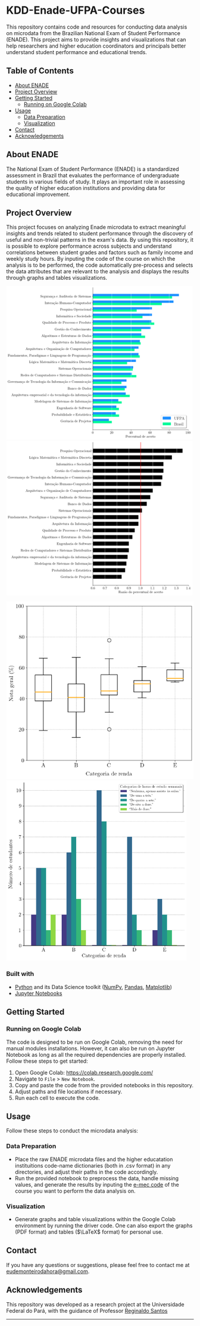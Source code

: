 # KDD-Enade-UFPA-Courses

This repository contains code and resources for conducting data analysis on microdata from the Brazilian National Exam of Student Performance (ENADE). This project aims to provide insights and visualizations that can help researchers and higher education coordinators and principals better understand student performance and educational trends.

## Table of Contents

- [About ENADE](#about-enade)
- [Project Overview](#project-overview)
- [Getting Started](#getting-started)
  - [Running on Google Colab](#running-on-google-colab)
- [Usage](#usage)
  - [Data Preparation](#data-preparation) 
  - [Visualization](#visualization)
- [Contact](#contact)
- [Acknowledgements](#acknowledgements)

## About ENADE <a name="about-enade"></a>


The National Exam of Student Performance (ENADE) is a standardized assessment in Brazil that evaluates the performance of undergraduate students in various fields of study. It plays an important role in assessing the quality of higher education institutions and providing data for educational improvement.

## Project Overview <a name="project-overview"></a>

This project focuses on analyzing Enade microdata to extract meaningful insights and trends related to student performance through the discovery of useful and non-trivial patterns in the exam's data. By using this repository, it is possible to explore performance across subjects and understand correlations between student grades and factors such as family income and weekly study hours. By inputing the code of the course on which the analysis is to be performed, the code automatically pre-process and selects the data attributes that are relevant to the analysis and displays the results through graphs and tables visualizations.

<p float="left">
<img src="images/absolute_graph.png" width="500"> 
<img src="images/ratio_graph.png" width="500">
</p><p float="left">
<img src="images/income_boxplot.png" width="512">
<img src="images/bar_group_graph.png" width="485">
</p>

### Built with

* [Python](https://www.python.org/) and its Data Science toolkit ([NumPy](https://numpy.org/), [Pandas](https://pandas.pydata.org/),
  [Matplotlib](https://matplotlib.org/))
* [Jupyter Notebooks](https://jupyter.org/)


## Getting Started <a name="getting-started"></a>

### Running on Google Colab <a name="running-on-google-colab"></a>

The code is designed to be run on Google Colab, removing the need for manual modules installations. However, it can also be run on Jupyter Notebook as long as all the required dependencies are properly installed. Follow these steps to get started:

1. Open Google Colab: https://colab.research.google.com/
2. Navigate to `File` > `New Notebook`.
3. Copy and paste the code from the provided notebooks in this repository.
4. Adjust paths and file locations if necessary.
5. Run each cell to execute the code.

## Usage <a name="usage"></a>

Follow these steps to conduct the microdata analysis:

### Data Preparation <a name="data-preparation"></a>

- Place the raw ENADE microdata files and the higher educatation instituitions code-name dictionaries (both in .csv format) in any directories, and adjust their paths in the code accordingly.
- Run the provided notebook to preprocess the data, handle missing values, and generate the results by inputing the [e-mec code](https://emec.mec.gov.br/) of the course you want to perform the data analysis on.

### Visualization <a name="visualization"></a>

- Generate graphs and table visualizations within the Google Colab environment by running the driver code. One can also export the graphs (PDF format) and tables ($\LaTeX$ format) for personal use.

## Contact <a name="contact"></a>

If you have any questions or suggestions, please feel free to contact me at [eudemonteirodahora@gmail.com](mailto:eudemonteirodahora@gmail.com).

## Acknowledgements <a name="acknowledgements"></a>

This repository was developed as a research project at the Universidade Federal do Pará, with the guidance of Professor [Reginaldo Santos](https://www.escavador.com/sobre/5457885/reginaldo-cordeiro-dos-santos-filho)

---
